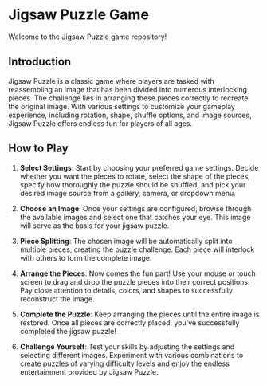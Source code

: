 # Jigsaw Puzzle Game

Welcome to the Jigsaw Puzzle game repository! 

## Introduction

Jigsaw Puzzle is a classic game where players are tasked with reassembling an image that has been divided into numerous interlocking pieces. The challenge lies in arranging these pieces correctly to recreate the original image. With various settings to customize your gameplay experience, including rotation, shape, shuffle options, and image sources, Jigsaw Puzzle offers endless fun for players of all ages.

## How to Play

1. **Select Settings**: Start by choosing your preferred game settings. Decide whether you want the pieces to rotate, select the shape of the pieces, specify how thoroughly the puzzle should be shuffled, and pick your desired image source from a gallery, camera, or dropdown menu.

2. **Choose an Image**: Once your settings are configured, browse through the available images and select one that catches your eye. This image will serve as the basis for your jigsaw puzzle.

3. **Piece Splitting**: The chosen image will be automatically split into multiple pieces, creating the puzzle challenge. Each piece will interlock with others to form the complete image.

4. **Arrange the Pieces**: Now comes the fun part! Use your mouse or touch screen to drag and drop the puzzle pieces into their correct positions. Pay close attention to details, colors, and shapes to successfully reconstruct the image.

5. **Complete the Puzzle**: Keep arranging the pieces until the entire image is restored. Once all pieces are correctly placed, you've successfully completed the jigsaw puzzle!

6. **Challenge Yourself**: Test your skills by adjusting the settings and selecting different images. Experiment with various combinations to create puzzles of varying difficulty levels and enjoy the endless entertainment provided by Jigsaw Puzzle.


